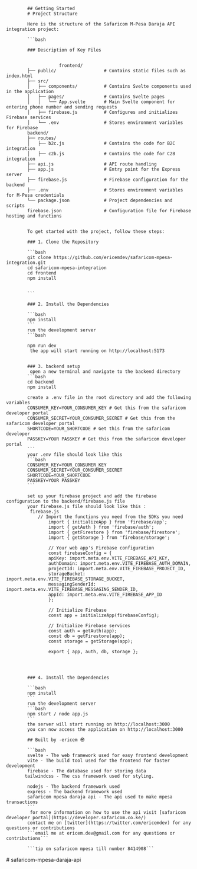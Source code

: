             
            ## Getting Started
            # Project Structure
            
            Here is the structure of the Safaricom M-Pesa Daraja API integration project:
            
            ```bash
            
            ### Description of Key Files

                        
                        frontend/
            ├── public/                  # Contains static files such as index.html
            ├── src/
            │   ├── components/          # Contains Svelte components used in the application
            │   ├── pages/               # Contains Svelte pages
            │   │   └── App.svelte       # Main Svelte component for entering phone number and sending requests
            │   ├── firebase.js          # Configures and initializes Firebase services
            │   └── .env                 # Stores environment variables for Firebase
            backend/
            ├── routes/
            │   ├── b2c.js               # Contains the code for B2C integration
            │   ├── c2b.js               # Contains the code for C2B integration
            ├── api.js                   # API route handling
            ├── app.js                   # Entry point for the Express server
            ├── firebase.js              # Firebase configuration for the backend
            ├── .env                     # Stores environment variables for M-Pesa credentials
            └── package.json             # Project dependencies and scripts
            firebase.json                # Configuration file for Firebase hosting and functions


            To get started with the project, follow these steps:
            
            ### 1. Clone the Repository
            
            ```bash
            git clone https://github.com/ericemdev/safaricom-mpesa-integration.git
            cd safaricom-mpesa-integration
            cd frontend
            npm install
            
            
            ```
            
            ### 2. Install the Dependencies
            
            ```bash
            npm install
            ```
            run the development server
            ```bash 

            npm run dev 
             the app will start running on http://localhost:5173
            
            
            ### 3. backend setup
             open a new terminal and navigate to the backend directory
            ```bash
            cd backend
            npm install
            
            create a .env file in the root directory and add the following variables
            CONSUMER_KEY=YOUR_CONSUMER_KEY # Get this from the safaricom developer portal
            CONSUMER_SECRET=YOUR_CONSUMER_SECRET # Get this from the safaricom developer portal
            SHORTCODE=YOUR_SHORTCODE # Get this from the safaricom developer
            PASSKEY=YOUR PASSKEY # Get this from the safaricom developer portal
            ```
            your .env file should look like this
            ```bash
            CONSUMER_KEY=YOUR_CONSUMER_KEY
            CONSUMER_SECRET=YOUR_CONSUMER_SECRET
            SHORTCODE=YOUR_SHORTCODE
            PASSKEY=YOUR PASSKEY
            ```

            set up your firebase project and add the firebase configuration to the backend/firebase.js file
            your firebase.js file should look like this :
             firebase.js
                // Import the functions you need from the SDKs you need
                    import { initializeApp } from 'firebase/app';
                    import { getAuth } from 'firebase/auth';
                    import { getFirestore } from 'firebase/firestore';
                    import { getStorage } from 'firebase/storage';
                    
                    // Your web app's Firebase configuration
                    const firebaseConfig = {
                    apiKey: import.meta.env.VITE_FIREBASE_API_KEY,
                    authDomain: import.meta.env.VITE_FIREBASE_AUTH_DOMAIN,
                    projectId: import.meta.env.VITE_FIREBASE_PROJECT_ID,
                    storageBucket: import.meta.env.VITE_FIREBASE_STORAGE_BUCKET,
                    messagingSenderId: import.meta.env.VITE_FIREBASE_MESSAGING_SENDER_ID,
                    appId: import.meta.env.VITE_FIREBASE_APP_ID
                    };
                    
                    // Initialize Firebase
                    const app = initializeApp(firebaseConfig);
                    
                    // Initialize Firebase services
                    const auth = getAuth(app);
                    const db = getFirestore(app);
                    const storage = getStorage(app);
                    
                    export { app, auth, db, storage };



            
            ### 4. Install the Dependencies
            
            ```bash
            npm install
            ```
            run the development server
            ```bash
            npm start / node app.js
            ```
            the server will start running on http://localhost:3000
            you can now access the application on http://localhost:3000
            
            ## Built by -ericem 😎
            
            ```bash
            svelte - The web framework used for easy frontend development
            vite - The build tool used for the frontend for faster development
            firebase - The database used for storing data
           tailwindcss - The css framework used for styling.
            
            nodejs - The backend framework used
            express - The backend framework used
            safaricom mpesa daraja api - The api used to make mpesa transactions
            ```
             for more information on how to use the api visit [safaricom developer portal](https://developer.safaricom.co.ke/)
            contact me on [twitter](https://twitter.com/ericemdev) for any questions or contributions
            ```email me at ericem.dev@gmail.com for any questions or contributions```
            
            ```tip on safaricom mpesa till number 8414908``` 


            



#   s a f a r i c o m - m p e s a - d a r a j a - a p i 
 
 